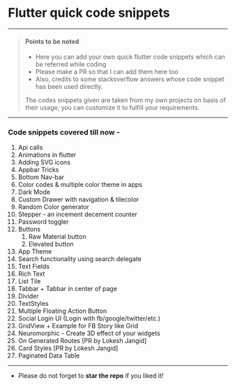 
# Flutter quick code snippets 

***

> #### Points to be noted
>
> - Here you can add your own quick flutter code snippets which can be referred while coding
> - Please make a PR so that I can add them here too
> -  Also, credits to some stackoverflow answers whose code snippet has been used directly.
> 
>  The codes snippets given are taken from my own projects on basis of their usage, you can customize it to fulfill your requirements.
>  


***

### Code snippets covered till now - 
<ol>
 <li>Api calls</li>
 <li>Animations in flutter</li>
<li>Adding SVG icons</li>
<li>Appbar Tricks</li>
<li>Bottom Nav-bar</li>
<li>Color codes & multiple color theme in apps </li>
<li>Dark Mode</li>
 <li>Custom Drawer with navigation & tilecolor</li>
<li>Random Color generator</li>
<li>Stepper - an incement decement counter</li>
 <li>Password toggler</li>
<li>Buttons
<ol>
<li>Raw Material button</li>
<li>Elevated button</li>
</ol>
</li>
<li>App Theme</li>
<li>Search functionality using search delegate</li>
<li>Text Fields</li>
<li>Rich Text</li>
<li>List Tile</li>
<li>Tabbar + Tabbar in center of page</li>
<li>Divider</li>
<li>TextStyles</li>
<li>Multiple Floating Action Button</li>
<li>Social Login UI (Login with fb/google/twitter/etc.)</li>
<li>GridView + Example for FB Story like Grid</li>
 <li>Neuromorphic - Create 3D effect of your widgets</li>
 <li>On Generated Routes [PR by Lokesh Jangid]</li>
 <li>Card Styles [PR by Lokesh Jangid]</li>
 <li>Paginated Data Table</li>
</ol>

***

 * Please do not forget to **star the repo** if you liked it!
